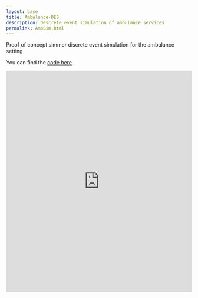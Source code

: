 ```yaml
---
layout: base 
title: Ambulance-DES
description: Descrete event simulation of ambulance services
permalink: AmbSim.html
---
```


Proof of concept simmer discrete event simulation for the ambulance setting

You can find the [code here](https://github.com/nhsx/ambulance-DES)

<iframe src="https://github.com/nhsx/ambulance-DES" width="100%" height="600" frameborder="0" scrolling="yes"></iframe>